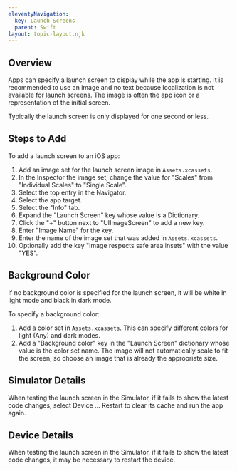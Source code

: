 ```yaml
---
eleventyNavigation:
  key: Launch Screens
  parent: Swift
layout: topic-layout.njk
---
```


## Overview

Apps can specify a launch screen to display while the app is starting.
It is recommended to use an image and no text because
localization is not available for launch screens.
The image is often the app icon or a representation of the initial screen.

Typically the launch screen is only displayed for one second or less.

## Steps to Add

To add a launch screen to an iOS app:

1. Add an image set for the launch screen image in `Assets.xcassets`.
1. In the Inspector the image set, change the value
   for "Scales" from "Individual Scales" to "Single Scale".
1. Select the top entry in the Navigator.
1. Select the app target.
1. Select the "Info" tab.
1. Expand the "Launch Screen" key whose value is a Dictionary.
1. Click the "+" button next to "UIImageScreen" to add a new key.
1. Enter "Image Name" for the key.
1. Enter the name of the image set that was added in `Assets.xcassets`.
1. Optionally add the key "Image respects safe area insets"
   with the value "YES".

## Background Color

If no background color is specified for the launch screen,
it will be white in light mode and black in dark mode.

To specify a background color:

1. Add a color set in `Assets.xcassets`.
   This can specify different colors for light (Any) and dark modes.
2. Add a "Background color" key in the "Launch Screen" dictionary
   whose value is the color set name.
   The image will not automatically scale to fit the screen,
   so choose an image that is already the appropriate size.

## Simulator Details

When testing the launch screen in the Simulator,
if it fails to show the latest code changes,
select Device ... Restart to clear its cache
and run the app again.

## Device Details

When testing the launch screen in the Simulator,
if it fails to show the latest code changes,
it may be necessary to restart the device.
